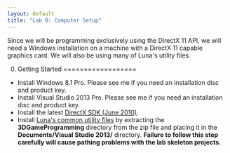 ```yaml
---
layout: default
title: "Lab 0: Computer Setup"
---
```


Since we will be programming exclusively using the DirectX 11 API, we will need a Windows installation on a machine with a DirectX 11 capable graphics card. We will also be using many of Luna's utility files.

0. Getting Started
==================

-   Install Windows 8.1 Pro. Please see me if you need an installation disc and product key.
-   Install Visual Studio 2013 Pro. Please see me if you need an installation disc and product key.
-   Install the latest [DirectX SDK (June 2010)](http://www.microsoft.com/en-us/download/details.aspx?id=6812).
-   Install [Luna's common utility files](Common.zip) by extracting the **3DGameProgramming** directory from the zip file and placing it in the **Documents/Visual Studio 2013/** directory.  **Failure to follow this step carefully will cause pathing problems with the lab skeleton projects.**
